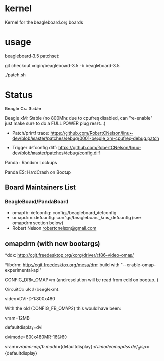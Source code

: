 kernel
======

Kernel for the beagleboard.org boards

usage
======

beagleboard-3.5 patchset:

git checkout origin/beagleboard-3.5 -b beagleboard-3.5

./patch.sh

Status
======

Beagle Cx: Stable

Beagle xM: Stable (no 800Mhz due to cpufreq disabled, can "re-enable" just make sure to do a FULL POWER plug reset...)

* Patch/printf trace: https://github.com/RobertCNelson/linux-dev/blob/master/patches/debug/0001-beagle_xm-cpufreq-debug.patch

* Trigger defconfig diff: https://github.com/RobertCNelson/linux-dev/blob/master/patches/debug/config.diff

Panda : Random Lockups

Panda ES: HardCrash on Bootup

Board Maintainers List
---------------------

### BeagleBoard/PandaBoard

* omapfb: defconfig: configs/beagleboard_defconfig
* omapdrm: defconfig: configs/beagleboard_kms_defconfig (see omapdrm section below)
* Robert Nelson <robertcnelson@gmail.com>

omapdrm (with new bootargs)
---------------------
*ddx: http://cgit.freedesktop.org/xorg/driver/xf86-video-omap/

*libdrm: http://cgit.freedesktop.org/mesa/drm build with "--enable-omap-experimental-api"

CONFIG_DRM_OMAP=m (and resolution will be read from edid on bootup..)

CircuitCo ulcd (beaglexm):

video=DVI-D-1:800x480

With the old (CONFIG_FB_OMAP2) this would have been:

vram=12MB

defaultdisplay=dvi

dvimode=800x480MR-16@60

vram=${vram} omapfb.mode=${defaultdisplay}:${dvimode} omapdss.def_disp=${defaultdisplay}
